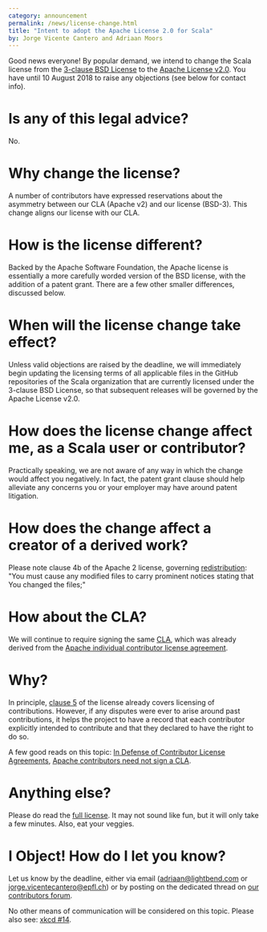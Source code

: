 ```yaml
---
category: announcement
permalink: /news/license-change.html
title: "Intent to adopt the Apache License 2.0 for Scala"
by: Jorge Vicente Cantero and Adriaan Moors
---
```


Good news everyone! By popular demand, we intend to change the Scala license
from the [3-clause BSD License](https://github.com/scala/scala/blob/2.13.x/LICENSE) to the [Apache License v2.0](https://www.apache.org/licenses/LICENSE-2.0.html).
You have until 10 August 2018 to raise any objections (see below for contact info).

# Is any of this legal advice?
No.

# Why change the license?
A number of contributors have expressed reservations about the asymmetry between our CLA (Apache v2) and our license (BSD-3).
This change aligns our license with our CLA.

# How is the license different?
Backed by the Apache Software Foundation, the Apache license is essentially a more carefully worded version of the BSD license, with the addition of a patent grant.
There are a few other smaller differences, discussed below.

# When will the license change take effect?
Unless valid objections are raised by the deadline, we will immediately begin updating the licensing terms of all applicable files in the
GitHub repositories of the Scala organization that are currently licensed under the 3-clause BSD License,
so that subsequent releases will be governed by the Apache License v2.0.

# How does the license change affect me, as a Scala user or contributor?
Practically speaking, we are not aware of any way in which the change would affect you negatively.
In fact, the patent grant clause should help alleviate any concerns you or your employer may have around patent litigation.

# How does the change affect a creator of a derived work?
Please note clause 4b of the Apache 2 license, governing [redistribution](https://www.apache.org/licenses/LICENSE-2.0.html#redistribution):
"You must cause any modified files to carry prominent notices stating that You changed the files;"

# How about the CLA?
We will continue to require signing the same [CLA](https://www.lightbend.com/contribute/cla/scala/current), which was already derived from
the [Apache individual contributor license agreement](https://www.apache.org/licenses/icla.pdf).

# Why?
In principle, [clause 5](https://www.apache.org/licenses/LICENSE-2.0.html#contributions) of the license already covers licensing of contributions.
However, if any disputes were ever to arise around past contributions, it helps the project to have a record that each contributor
explicitly intended to contribute and that they declared to have the right to do so.

A few good reads on this topic: [
In Defense of Contributor License Agreements](https://julien.ponge.org/blog/in-defense-of-contributor-license-agreements/), [Apache contributors need not sign a CLA](http://apetro.ghost.io/apache-contributors-no-cla/).

# Anything else?
Please do read the [full license](https://www.apache.org/licenses/LICENSE-2.0.html). It may not sound like fun, but it will only take a few minutes.
Also, eat your veggies.

# I Object! How do I let you know?
Let us know by the deadline, either via email (adriaan@lightbend.com or jorge.vicentecantero@epfl.ch) or by posting on the dedicated thread
on [our contributors forum](https://contributors.scala-lang.org/t/moving-to-the-apache-v2-0-license/1859).

No other means of communication will be considered on this topic. Please also see: [xkcd #14](https://xkcd.com/14/).
